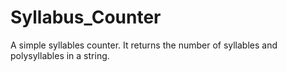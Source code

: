 # Syllabus_Counter
A simple syllables counter. It returns the number of syllables and polysyllables in a string.
